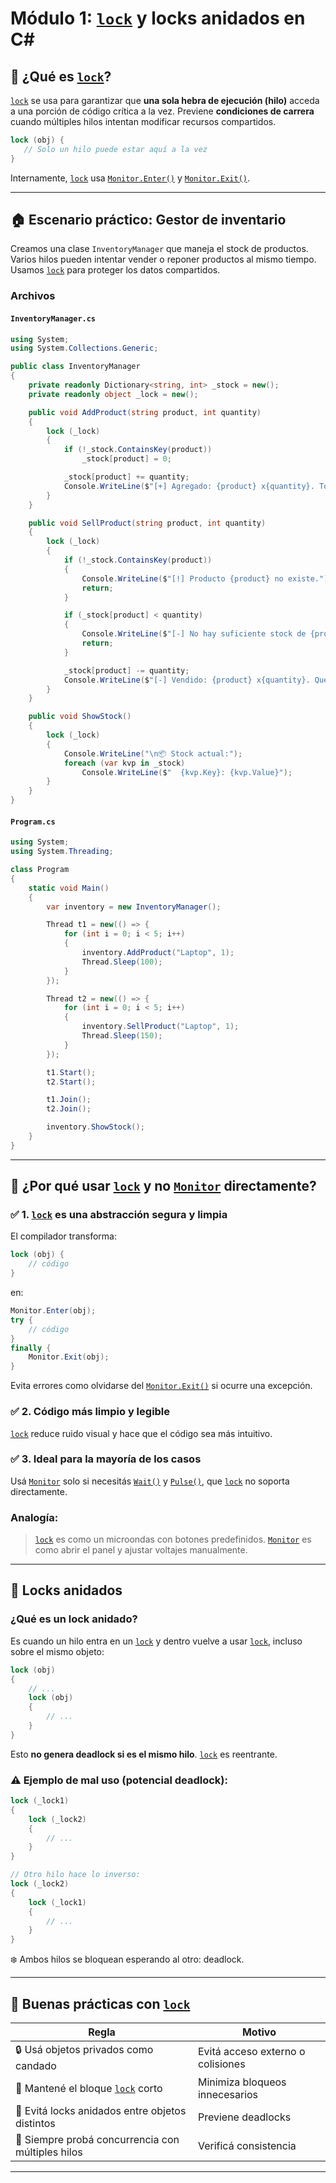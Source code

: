 # Módulo 1: [`lock`](https://learn.microsoft.com/es-es/dotnet/csharp/language-reference/statements/lock) y locks anidados en C#

## 🔐 ¿Qué es [`lock`](https://learn.microsoft.com/es-es/dotnet/csharp/language-reference/statements/lock)?
[`lock`](https://learn.microsoft.com/es-es/dotnet/csharp/language-reference/statements/lock) se usa para garantizar que **una sola hebra de ejecución (hilo)** acceda a una porción de código crítica a la vez. Previene **condiciones de carrera** cuando múltiples hilos intentan modificar recursos compartidos.

```csharp
lock (obj) {
   // Solo un hilo puede estar aquí a la vez
}
```

Internamente, [`lock`](https://learn.microsoft.com/es-es/dotnet/csharp/language-reference/statements/lock) usa [`Monitor.Enter()`](https://learn.microsoft.com/es-es/dotnet/api/system.threading.monitor.enter?view=net-8.0) y [`Monitor.Exit()`](https://learn.microsoft.com/en-us/dotnet/api/system.threading.monitor.exit?view=net-9.0).

---

## 🏠 Escenario práctico: Gestor de inventario

Creamos una clase `InventoryManager` que maneja el stock de productos. Varios hilos pueden intentar vender o reponer productos al mismo tiempo. Usamos [`lock`](https://learn.microsoft.com/es-es/dotnet/csharp/language-reference/statements/lock) para proteger los datos compartidos.

### Archivos

#### `InventoryManager.cs`
```csharp
using System;
using System.Collections.Generic;

public class InventoryManager
{
    private readonly Dictionary<string, int> _stock = new();
    private readonly object _lock = new();

    public void AddProduct(string product, int quantity)
    {
        lock (_lock)
        {
            if (!_stock.ContainsKey(product))
                _stock[product] = 0;

            _stock[product] += quantity;
            Console.WriteLine($"[+] Agregado: {product} x{quantity}. Total: {_stock[product]}");
        }
    }

    public void SellProduct(string product, int quantity)
    {
        lock (_lock)
        {
            if (!_stock.ContainsKey(product))
            {
                Console.WriteLine($"[!] Producto {product} no existe.");
                return;
            }

            if (_stock[product] < quantity)
            {
                Console.WriteLine($"[-] No hay suficiente stock de {product}. Disponible: {_stock[product]}");
                return;
            }

            _stock[product] -= quantity;
            Console.WriteLine($"[-] Vendido: {product} x{quantity}. Quedan: {_stock[product]}");
        }
    }

    public void ShowStock()
    {
        lock (_lock)
        {
            Console.WriteLine("\n📦 Stock actual:");
            foreach (var kvp in _stock)
                Console.WriteLine($"  {kvp.Key}: {kvp.Value}");
        }
    }
}
```

#### `Program.cs`
```csharp
using System;
using System.Threading;

class Program
{
    static void Main()
    {
        var inventory = new InventoryManager();

        Thread t1 = new(() => {
            for (int i = 0; i < 5; i++)
            {
                inventory.AddProduct("Laptop", 1);
                Thread.Sleep(100);
            }
        });

        Thread t2 = new(() => {
            for (int i = 0; i < 5; i++)
            {
                inventory.SellProduct("Laptop", 1);
                Thread.Sleep(150);
            }
        });

        t1.Start();
        t2.Start();

        t1.Join();
        t2.Join();

        inventory.ShowStock();
    }
}
```

---

## 🤔 ¿Por qué usar [`lock`](https://learn.microsoft.com/es-es/dotnet/csharp/language-reference/statements/lock) y no [`Monitor`](https://learn.microsoft.com/es-es/dotnet/api/system.threading.monitor?view=net-8.0) directamente?

### ✅ 1. [`lock`](https://learn.microsoft.com/es-es/dotnet/csharp/language-reference/statements/lock) es una abstracción segura y limpia
El compilador transforma:
```csharp
lock (obj) {
    // código
}
```
en:
```csharp
Monitor.Enter(obj);
try {
    // código
}
finally {
    Monitor.Exit(obj);
}
```

Evita errores como olvidarse del [`Monitor.Exit()`](https://learn.microsoft.com/en-us/dotnet/api/system.threading.monitor.exit?view=net-9.0) si ocurre una excepción.

### ✅ 2. Código más limpio y legible
[`lock`](https://learn.microsoft.com/es-es/dotnet/csharp/language-reference/statements/lock) reduce ruido visual y hace que el código sea más intuitivo.

### ✅ 3. Ideal para la mayoría de los casos
Usá [`Monitor`](https://learn.microsoft.com/es-es/dotnet/api/system.threading.monitor?view=net-8.0) solo si necesitás [`Wait()`](https://learn.microsoft.com/es-es/dotnet/api/system.threading.monitor.wait?view=net-8.0#system-threading-monitor-wait(system-object)) y [`Pulse()`](https://learn.microsoft.com/es-es/dotnet/api/system.threading.monitor.pulse?view=net-8.0), que [`lock`](https://learn.microsoft.com/es-es/dotnet/csharp/language-reference/statements/lock) no soporta directamente.

### Analogía:
> [`lock`](https://learn.microsoft.com/es-es/dotnet/csharp/language-reference/statements/lock) es como un microondas con botones predefinidos.
> [`Monitor`](https://learn.microsoft.com/es-es/dotnet/api/system.threading.monitor?view=net-8.0) es como abrir el panel y ajustar voltajes manualmente.

---

## 🧠 Locks anidados

### ¿Qué es un lock anidado?
Es cuando un hilo entra en un [`lock`](https://learn.microsoft.com/es-es/dotnet/csharp/language-reference/statements/lock) y dentro vuelve a usar [`lock`](https://learn.microsoft.com/es-es/dotnet/csharp/language-reference/statements/lock), incluso sobre el mismo objeto:

```csharp
lock (obj)
{
    // ...
    lock (obj)
    {
        // ...
    }
}
```
Esto **no genera deadlock si es el mismo hilo**. [`lock`](https://learn.microsoft.com/es-es/dotnet/csharp/language-reference/statements/lock) es reentrante.

### ⚠️ Ejemplo de mal uso (potencial deadlock):
```csharp
lock (_lock1)
{
    lock (_lock2)
    {
        // ...
    }
}

// Otro hilo hace lo inverso:
lock (_lock2)
{
    lock (_lock1)
    {
        // ...
    }
}
```
❄️ Ambos hilos se bloquean esperando al otro: deadlock.

---

## 🧼 Buenas prácticas con [`lock`](https://learn.microsoft.com/es-es/dotnet/csharp/language-reference/statements/lock)

| Regla | Motivo |
|-------|--------|
| 🔒 Usá objetos privados como candado | Evitá acceso externo o colisiones |
| 🌟 Mantené el bloque [`lock`](https://learn.microsoft.com/es-es/dotnet/csharp/language-reference/statements/lock) corto | Minimiza bloqueos innecesarios |
| 🔄 Evitá locks anidados entre objetos distintos | Previene deadlocks |
| 🤔 Siempre probá concurrencia con múltiples hilos | Verificá consistencia |

---
